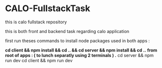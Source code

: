 # CALO-FullstackTask
this is calo fullstack repository

this is both front and backend task regarding calo application 

first run theses commands to install node packages used in both apps :

**cd client && npm install && cd .. && cd server && npm install && cd ..**
**from root of apps : 
( to lunch separatly using 2 terminals ) .**
cd server && npm run dev 
cd client && npm run dev

